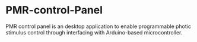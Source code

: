 # PMR-control-Panel
PMR control panel is an desktop application to enable programmable photic stimulus control through interfacing with Arduino-based microcontroller.

